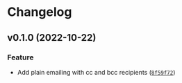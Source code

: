 # Changelog

<!--next-version-placeholder-->

## v0.1.0 (2022-10-22)
### Feature
* Add plain emailing with cc and bcc recipients ([`8f59f72`](https://github.com/ademuk/django-mailersend-backend/commit/8f59f726534423ac809cc4c32b6846fd9745809b))

